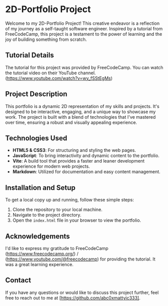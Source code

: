 # 2D-Portfolio Project

Welcome to my 2D-Portfolio Project! This creative endeavor is a reflection of my journey as a self-taught software engineer. Inspired by a tutorial from FreeCodeCamp, this project is a testament to the power of learning and the joy of building something from scratch.

## Tutorial Details

The tutorial for this project was provided by FreeCodeCamp. You can watch the tutorial video on their YouTube channel. (<https://www.youtube.com/watch?v=wy_fSStEgMs>) 

## Project Description

This portfolio is a dynamic 2D representation of my skills and projects. It's designed to be interactive, engaging, and a unique way to showcase my work. The project is built with a blend of technologies that I've mastered over time, ensuring a robust and visually appealing experience.

## Technologies Used

- **HTML5 & CSS3**: For structuring and styling the web pages.
- **JavaScript**: To bring interactivity and dynamic content to the portfolio.
- **Vite**: A build tool that provides a faster and leaner development experience for modern web projects.
- **Markdown**: Utilized for documentation and easy content management.

## Installation and Setup

To get a local copy up and running, follow these simple steps:

1. Clone the repository to your local machine.
2. Navigate to the project directory.
3. Open the `index.html` file in your browser to view the portfolio.

## Acknowledgements

I'd like to express my gratitude to FreeCodeCamp (<https://www.freecodecamp.org/>) / (<https://www.youtube.com/@freecodecamp>) for providing the tutorial. It was a great learning experience.

## Contact

If you have any questions or would like to discuss this project further, feel free to reach out to me at [https://github.com/abc0xmattyic333].
